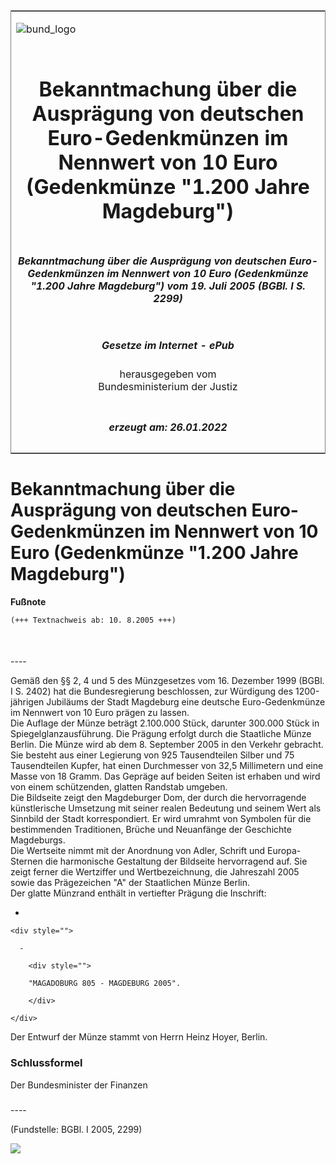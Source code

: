 <span id="DECKBLATT.html"></span>

<table border="0" frame="border" width="100%">

<tr valign="top">

<td align="left">

![bund\_logo](BfJ_2021_Web_de_de.gif)

</td>

<td align="right">

 

</td>

</tr>

<tr align="center" valign="middle">

<td colspan="2">

# Bekanntmachung über die Ausprägung von deutschen Euro-Gedenkmünzen im Nennwert von 10 Euro (Gedenkmünze "1.200 Jahre Magdeburg")

</td>

</tr>

<tr align="center" valign="middle">

<td colspan="2">

##### Bekanntmachung über die Ausprägung von deutschen Euro-Gedenkmünzen im Nennwert von 10 Euro (Gedenkmünze "1.200 Jahre Magdeburg") vom 19. Juli 2005 (BGBl. I S. 2299)

</td>

</tr>

<tr align="center" valign="middle">

<td colspan="2">

  
  

##### Gesetze im Internet - ePub  
  
herausgegeben vom  
Bundesministerium der Justiz

</td>

</tr>

<tr align="center" valign="bottom">

<td colspan="2">

  
  

##### erzeugt am: 26.01.2022

</td>

</tr>

</table>

<span id="BJNR229900005.html"></span>

# Bekanntmachung über die Ausprägung von deutschen Euro-Gedenkmünzen im Nennwert von 10 Euro (Gedenkmünze "1.200 Jahre Magdeburg")

<div>

  
**Fußnote**

<div class="jnhtml">

<div>

<div class="jurAbsatz">

  

``` 
(+++ Textnachweis ab: 10. 8.2005 +++)

 
```

</div>

</div>

</div>

</div>

<span id="BJNR229900005BJNE000100000.html"></span>

###   
\----

<div>

<div class="jnhtml">

<div>

<div class="jurAbsatz">

Gemäß den §§ 2, 4 und 5 des Münzgesetzes vom 16. Dezember 1999 (BGBl. I
S. 2402) hat die Bundesregierung beschlossen, zur Würdigung des
1200-jährigen Jubiläums der Stadt Magdeburg eine deutsche
Euro-Gedenkmünze im Nennwert von 10 Euro prägen zu lassen.  
Die Auflage der Münze beträgt 2.100.000 Stück, darunter 300.000 Stück in
Spiegelglanzausführung. Die Prägung erfolgt durch die Staatliche Münze
Berlin. Die Münze wird ab dem 8. September 2005 in den Verkehr gebracht.
Sie besteht aus einer Legierung von 925 Tausendteilen Silber und 75
Tausendteilen Kupfer, hat einen Durchmesser von 32,5 Millimetern und
eine Masse von 18 Gramm. Das Gepräge auf beiden Seiten ist erhaben und
wird von einem schützenden, glatten Randstab umgeben.  
Die Bildseite zeigt den Magdeburger Dom, der durch die hervorragende
künstlerische Umsetzung mit seiner realen Bedeutung und seinem Wert als
Sinnbild der Stadt korrespondiert. Er wird umrahmt von Symbolen für die
bestimmenden Traditionen, Brüche und Neuanfänge der Geschichte
Magdeburgs.  
Die Wertseite nimmt mit der Anordnung von Adler, Schrift und
Europa-Sternen die harmonische Gestaltung der Bildseite hervorragend
auf. Sie zeigt ferner die Wertziffer und Wertbezeichnung, die Jahreszahl
2005 sowie das Prägezeichen "A" der Staatlichen Münze Berlin.  
Der glatte Münzrand enthält in vertiefter Prägung die Inschrift:

  - 
    
    <div style="">
    
      - 
        
        <div style="">
        
        "MAGADOBURG 805 - MAGDEBURG 2005".
        
        </div>
    
    </div>

Der Entwurf der Münze stammt von Herrn Heinz Hoyer, Berlin.

</div>

</div>

</div>

</div>

<span id="BJNR229900005BJNE000200000.html"></span>

### Schlussformel  

<div>

<div class="jnhtml">

<div>

<div class="jurAbsatz">

Der Bundesminister der Finanzen

</div>

</div>

</div>

</div>

<span id="BJNR229900005BJNE000300000.html"></span>

###   
\----

<div>

<div class="jnhtml">

<div>

<div class="jurAbsatz">

<div class="kommentar_Fundstelle">

  
(Fundstelle: BGBl. I 2005, 2299)

</div>

  
  
![](bgbl1_2005_j2299_0010.jpeg)  
  

</div>

</div>

</div>

</div>
